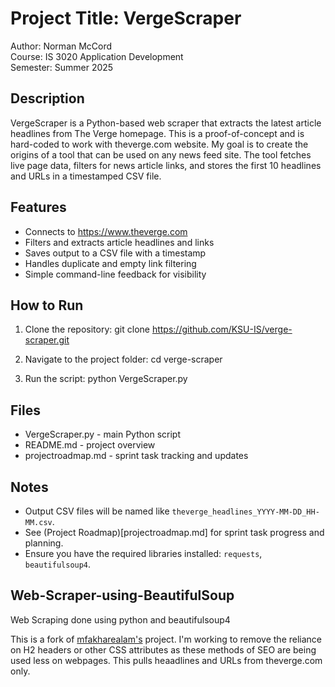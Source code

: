 # Project Title: VergeScraper

Author: Norman McCord  
Course: IS 3020 Application Development  
Semester: Summer 2025  

## Description

VergeScraper is a Python-based web scraper that extracts the latest article headlines from The Verge homepage. This is a proof-of-concept and is hard-coded to work with theverge.com website. My goal is to create the origins of a tool that can be used on any news feed site. The tool fetches live page data, filters for news article links, and stores the first 10 headlines and URLs in a timestamped CSV file.

## Features

- Connects to https://www.theverge.com
- Filters and extracts article headlines and links
- Saves output to a CSV file with a timestamp
- Handles duplicate and empty link filtering
- Simple command-line feedback for visibility

## How to Run

1. Clone the repository:
   git clone https://github.com/KSU-IS/verge-scraper.git

2. Navigate to the project folder:
   cd verge-scraper

3. Run the script:
   python VergeScraper.py

## Files

- VergeScraper.py - main Python script
- README.md - project overview
- projectroadmap.md - sprint task tracking and updates

## Notes

- Output CSV files will be named like `theverge_headlines_YYYY-MM-DD_HH-MM.csv`.
- See (Project Roadmap)[projectroadmap.md] for sprint task progress and planning.
- Ensure you have the required libraries installed: `requests`, `beautifulsoup4`.

## Web-Scraper-using-BeautifulSoup
Web Scraping done using python and beautifulsoup4

This is a fork of [mfakharealam's](https://github.com/mfakharealam/Web-Scraper-using-BeautifulSoup) project.  I'm working to remove the reliance on H2 headers or other CSS attributes as these methods of SEO are being used less on webpages.  This pulls heaadlines and URLs from theverge.com only.    
